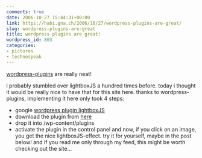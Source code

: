 ```yaml
---
comments: true
date: 2006-10-27 15:44:31+00:00
link: https://habi.gna.ch/2006/10/27/wordpress-plugins-are-great/
slug: wordpress-plugins-are-great
title: wordpress plugins are great!
wordpress_id: 803
categories:
- pictures
- technospeak
---
```


[wordpress-plugins](http://wp-plugins.net/) are really neat!

i probably stumbled over lightboxJS a hundred times before. today i thought it would be really nice to have that for this site here. thanks to wordpress-plugins, implementing it here only took 4 steps:

- google [wordpress plugin lightboxJS](http://www.google.ch/search?hl=de&q=wordpress+plugin+lightboxJS&btnG=Google-Suche&meta=)
- download the plugin from [here](http://zeo.unic.net.my/notes/wp-lightbox-js-wordpress-plugin/)
- drop it into /wp-content/plugins
- activate the plugin in the control panel
and now, if you click on an image, you get the nice lightboxJS-effect. try it for yourself, maybe in the post below!
and if you read me only through my feed, this might be worth checking out the site...
